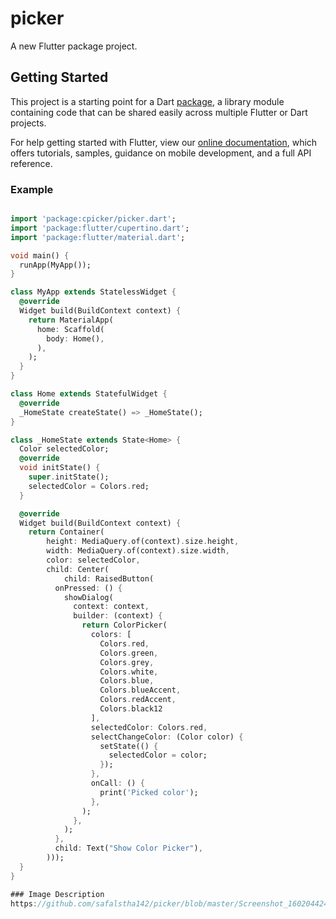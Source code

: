 # picker

A new Flutter package project.

## Getting Started

This project is a starting point for a Dart
[package](https://flutter.dev/developing-packages/),
a library module containing code that can be shared easily across
multiple Flutter or Dart projects.

For help getting started with Flutter, view our 
[online documentation](https://flutter.dev/docs), which offers tutorials, 
samples, guidance on mobile development, and a full API reference.
### Example

```dart

import 'package:cpicker/picker.dart';
import 'package:flutter/cupertino.dart';
import 'package:flutter/material.dart';

void main() {
  runApp(MyApp());
}

class MyApp extends StatelessWidget {
  @override
  Widget build(BuildContext context) {
    return MaterialApp(
      home: Scaffold(
        body: Home(),
      ),
    );
  }
}

class Home extends StatefulWidget {
  @override
  _HomeState createState() => _HomeState();
}

class _HomeState extends State<Home> {
  Color selectedColor;
  @override
  void initState() {
    super.initState();
    selectedColor = Colors.red;
  }

  @override
  Widget build(BuildContext context) {
    return Container(
        height: MediaQuery.of(context).size.height,
        width: MediaQuery.of(context).size.width,
        color: selectedColor,
        child: Center(
            child: RaisedButton(
          onPressed: () {
            showDialog(
              context: context,
              builder: (context) {
                return ColorPicker(
                  colors: [
                    Colors.red,
                    Colors.green,
                    Colors.grey,
                    Colors.white,
                    Colors.blue,
                    Colors.blueAccent,
                    Colors.redAccent,
                    Colors.black12
                  ],
                  selectedColor: Colors.red,
                  selectChangeColor: (Color color) {
                    setState(() {
                      selectedColor = color;
                    });
                  },
                  onCall: () {
                    print('Picked color');
                  },
                );
              },
            );
          },
          child: Text("Show Color Picker"),
        )));
  }
}

### Image Description
https://github.com/safalstha142/picker/blob/master/Screenshot_1602044249.png


